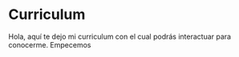 # Curriculum
Hola, aquí te dejo mi curriculum con el cual podrás interactuar para conocerme. Empecemos
